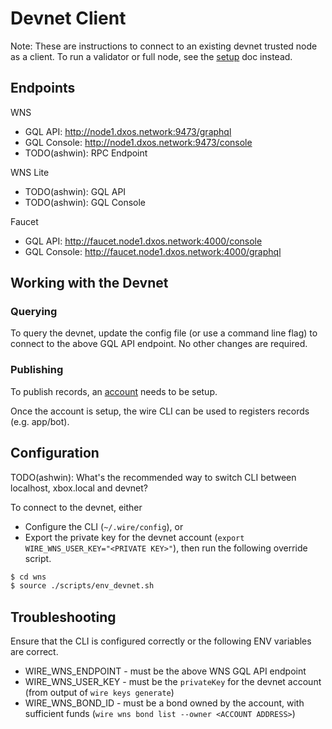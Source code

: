 # Devnet Client

Note: These are instructions to connect to an existing devnet trusted node as a client. To run a validator or full node, see the [setup](./README.md) doc instead.

## Endpoints

WNS

* GQL API: http://node1.dxos.network:9473/graphql
* GQL Console: http://node1.dxos.network:9473/console
* TODO(ashwin): RPC Endpoint

WNS Lite

* TODO(ashwin): GQL API
* TODO(ashwin): GQL Console

Faucet

* GQL API: http://faucet.node1.dxos.network:4000/console
* GQL Console: http://faucet.node1.dxos.network:4000/graphql

## Working with the Devnet

### Querying

To query the devnet, update the config file (or use a command line flag) to connect to the above GQL API endpoint. No other changes are required.

### Publishing

To publish records, an [account](./ACCOUNT.md) needs to be setup.

Once the account is setup, the wire CLI can be used to registers records (e.g. app/bot).

## Configuration

TODO(ashwin): What's the recommended way to switch CLI between localhost, xbox.local and devnet?

To connect to the devnet, either

* Configure the CLI (`~/.wire/config`), or
* Export the private key for the devnet account (`export WIRE_WNS_USER_KEY="<PRIVATE KEY>"`), then run the following override script.

```bash
$ cd wns
$ source ./scripts/env_devnet.sh
```

## Troubleshooting

Ensure that the CLI is configured correctly or the following ENV variables are correct.

* WIRE_WNS_ENDPOINT - must be the above WNS GQL API endpoint
* WIRE_WNS_USER_KEY - must be the `privateKey` for the devnet account (from output of `wire keys generate`)
* WIRE_WNS_BOND_ID - must be a bond owned by the account, with sufficient funds (`wire wns bond list --owner <ACCOUNT ADDRESS>`)
